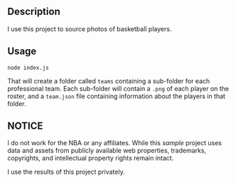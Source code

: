 ## Description
I use this project to source photos of basketball players.

## Usage

```node index.js```

That will create a folder called `teams` containing a sub-folder for each professional team. Each sub-folder will contain a `.png` of each player on the roster, and a `team.json` file containing information about the players in that folder.

## NOTICE
I do not work for the NBA or any affiliates. While this *sample* project uses data and assets from publicly available web properties, trademarks, copyrights, and intellectual property rights remain intact.

I use the results of this project privately.
